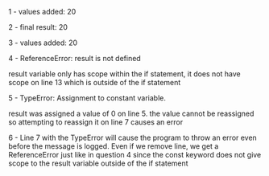1 - values added:  20

2 - final result:  20

3 - values added:  20

4 - ReferenceError: result is not defined

result variable only has scope within the if statement, it does not have scope on line 13 which is outside of the if statement

5 - TypeError: Assignment to constant variable.

result was assigned a value of 0 on line 5.  the value cannot be reassigned so attempting to reassign it on line 7 causes an error

6 - Line 7 with the TypeError will cause the program to throw an error even before the message is logged.  Even if we remove line, we get a ReferenceError just like in question 4 since the const keyword does not give scope to the result variable outside of the if statement
